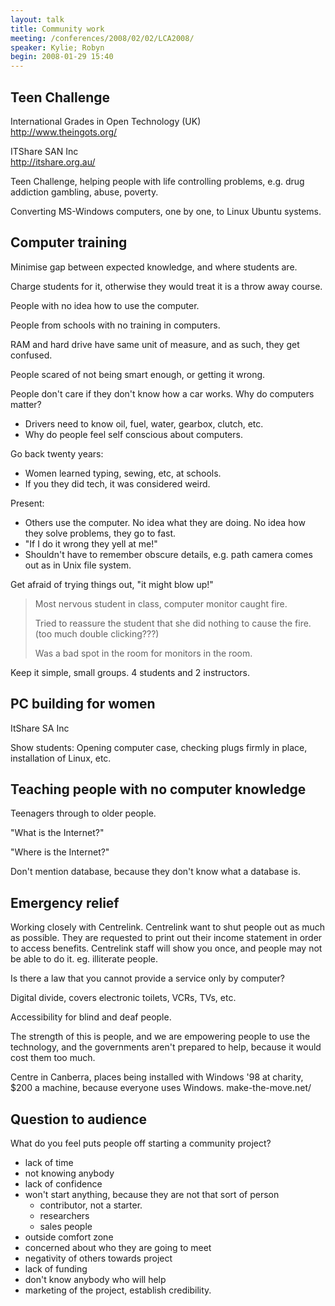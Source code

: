 ```yaml
---
layout: talk
title: Community work
meeting: /conferences/2008/02/02/LCA2008/
speaker: Kylie; Robyn
begin: 2008-01-29 15:40
---
```

## Teen Challenge

International Grades in Open Technology (UK)  
<http://www.theingots.org/>

ITShare SAN Inc  
<http://itshare.org.au/>

Teen Challenge, helping people with life controlling problems, e.g. drug
addiction gambling, abuse, poverty.

Converting MS-Windows computers, one by one, to Linux Ubuntu systems.

## Computer training

Minimise gap between expected knowledge, and where students are.

Charge students for it, otherwise they would treat it is a throw away course.

People with no idea how to use the computer.

People from schools with no training in computers.

RAM and hard drive have same unit of measure, and as such, they get
confused.

People scared of not being smart enough, or getting it wrong.

People don't care if they don't know how a car works. Why
do computers matter?
* Drivers need to know oil, fuel, water, gearbox, clutch, etc.
* Why do people feel self conscious about computers.

Go back twenty years:

* Women learned typing, sewing, etc, at schools.
* If you they did tech, it was considered weird.

Present:

* Others use the computer. No idea what they are doing. No idea how they
solve problems, they go to fast.
* "If I do it wrong they yell at me!"
* Shouldn't have to remember obscure details, e.g. path camera comes
out as in Unix file system.

Get afraid of trying things out, "it might blow up!"

> Most nervous student in class, computer monitor caught fire.
>
> Tried to reassure the student that she did nothing to cause the fire.
> (too much double clicking???)
>
> Was a bad spot in the room for monitors in the room.

Keep it simple, small groups. 4 students and 2 instructors.

## PC building for women

ItShare SA Inc

Show students: Opening computer case, checking plugs firmly in place,
installation of Linux, etc.

## Teaching people with no computer knowledge

Teenagers through to older people.

"What is the Internet?"

"Where is the Internet?"

Don't mention database, because they don't know what a database is.

## Emergency relief

Working closely with Centrelink. Centrelink want to shut people out as much as
possible. They are requested to print out their income statement in order to
access benefits. Centrelink staff will show you once, and people may not be
able to do it. eg. illiterate people.

Is there a law that you cannot provide a service only by computer?

Digital divide, covers electronic toilets, VCRs, TVs, etc.

Accessibility for blind and deaf people.

The strength of this is people, and we are empowering people to use
the technology, and the governments aren't prepared to help, because
it would cost them too much.

Centre in Canberra, places being installed with Windows '98 at charity,
$200 a machine, because everyone uses Windows. make-the-move.net/

## Question to audience

What do you feel puts people off starting a community project?

* lack of time
* not knowing anybody
* lack of confidence
* won't start anything, because they are not that sort of person
  * contributor, not a starter.
  * researchers
  * sales people
* outside comfort zone
* concerned about who they are going to meet
* negativity of others towards project
* lack of funding
* don't know anybody who will help
* marketing of the project, establish credibility.
